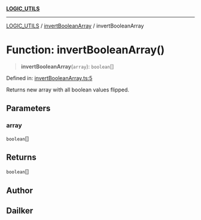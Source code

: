[**LOGIC_UTILS**](../../README.md)

***

[LOGIC_UTILS](../../README.md) / [invertBooleanArray](../README.md) / invertBooleanArray

# Function: invertBooleanArray()

> **invertBooleanArray**(`array`): `boolean`[]

Defined in: [invertBooleanArray.ts:5](https://github.com/dailker/everyutil-js/blob/b3e269da55b7d96c15eb37e98c5c4f6b94f05f6f/src/logic/invertBooleanArray.ts#L5)

Returns new array with all boolean values flipped.

## Parameters

### array

`boolean`[]

## Returns

`boolean`[]

## Author

## Dailker
